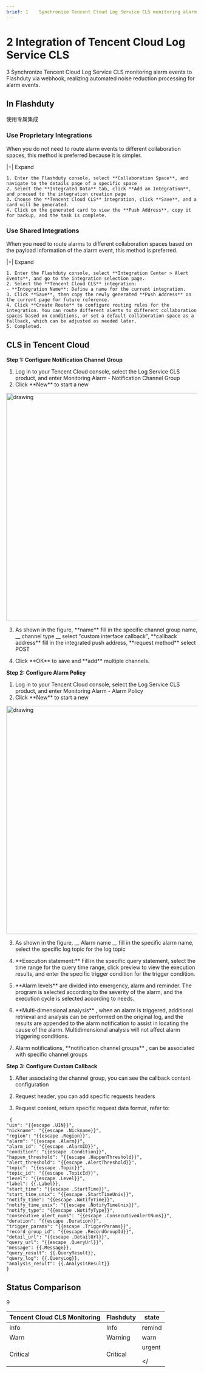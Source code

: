 ```yaml
---
brief: 1	Synchronize Tencent Cloud Log Service CLS monitoring alarm events to Kuaimao Nebula via webhook, achieving automated noise reduction processing for alarm events
---
```


# 2	Integration of Tencent Cloud Log Service CLS

3	Synchronize Tencent Cloud Log Service CLS monitoring alarm events to Flashduty via webhook, realizing automated noise reduction processing for alarm events.

## In Flashduty
使用专属集成

### Use Proprietary Integrations

When you do not need to route alarm events to different collaboration spaces, this method is preferred because it is simpler.

|+| Expand

    1. Enter the Flashduty console, select **Collaboration Space**, and navigate to the details page of a specific space
    2. Select the **Integrated Data** tab, click **Add an Integration**, and proceed to the integration creation page
    3. Choose the **Tencent Cloud CLS** integration, click **Save**, and a card will be generated.
    4. Click on the generated card to view the **Push Address**, copy it for backup, and the task is complete.

### Use Shared Integrations

When you need to route alarms to different collaboration spaces based on the payload information of the alarm event, this method is preferred.

|+| Expand

    1. Enter the Flashduty console, select **Integration Center > Alert Events**, and go to the integration selection page.
    2. Select the **Tencent Cloud CLS** integration:
    - **Integration Name**: Define a name for the current integration.
    3. Click **Save**, then copy the newly generated **Push Address** on the current page for future reference.
    4. Click **Create Route** to configure routing rules for the integration. You can route different alerts to different collaboration spaces based on conditions, or set a default collaboration space as a fallback, which can be adjusted as needed later.
    5. Completed.

## CLS in Tencent Cloud

**Step 1: Configure Notification Channel Group**

<div id="!"><ol><li>Log in to your Tencent Cloud console, select the Log Service CLS product, and enter Monitoring Alarm - Notification Channel Group</li><li> Click **New** to start a new</li></ol><img alt="drawing" width="600" src="https://fcdoc.github.io/img/9TVvjInBRsJOGHYptzIJmMgCaYUTRTohbSwENzk9_bg.avif"><ol start="3"><li><p> As shown in the figure, **name** fill in the specific channel group name, __ channel type __ select "custom interface callback", **callback address** fill in the integrated push address, **request method** select POST</p></li><li><p> Click **OK** to save and **add** multiple channels.</p></li></ol></div>

**Step 2: Configure Alarm Policy**

<div id="!"><ol><li>Log in to your Tencent Cloud console, select the Log Service CLS product, and enter Monitoring Alarm - Alarm Policy</li><li> Click **New** to start a new</li></ol><img alt="drawing" width="600" src="https://fcdoc.github.io/img/FCfCmqlCwhjze8nSa88mkVt3nUX1myHyDFygJd8_lIc.avif"><ol start="3"><li><p> As shown in the figure, __ Alarm name __ fill in the specific alarm name, select the specific log topic for the log topic</p></li><li><p> **Execution statement:** Fill in the specific query statement, select the time range for the query time range, click preview to view the execution results, and enter the specific trigger condition for the trigger condition.</p></li><li><p> **Alarm levels** are divided into emergency, alarm and reminder. The program is selected according to the severity of the alarm, and the execution cycle is selected according to needs.</p></li><li><p> **Multi-dimensional analysis** , when an alarm is triggered, additional retrieval and analysis can be performed on the original log, and the results are appended to the alarm notification to assist in locating the cause of the alarm. Multidimensional analysis will not affect alarm triggering conditions.</p></li><li><p> Alarm notifications, **notification channel groups** , can be associated with specific channel groups</p></li></ol></div>

**Step 3: Configure Custom Callback**

<div id="!"><ol><li><p>After associating the channel group, you can see the callback content configuration</p></li><li><p> Request header, you can add specific requests headers</p></li><li><p> Request content, return specific request data format, refer to:</p></li></ol><pre> <code class="language-json">{
"uin": "{{escape .UIN}}",
"nickname": "{{escape .Nickname}}",
"region": "{{escape .Region}}",
"alarm": "{{escape .Alarm}}",
"alarm_id": "{{escape .AlarmID}}",
"condition": "{{escape .Condition}}",
"happen_threshold": "{{escape .HappenThreshold}}",
"alert_threshold": "{{escape .AlertThreshold}}",
"topic": "{{escape .Topic}}",
"topic_id": "{{escape .TopicId}}",
"level": "{{escape .Level}}",
"label": {{.Label}},
"start_time": "{{escape .StartTime}}",
"start_time_unix": "{{escape .StartTimeUnix}}",
"notify_time": "{{escape .NotifyTime}}",
"notify_time_unix": "{{escape .NotifyTimeUnix}}",
"notify_type": "{{escape .NotifyType}}",
"consecutive_alert_nums": "{{escape .ConsecutiveAlertNums}}",
"duration": "{{escape .Duration}}",
"trigger_params": "{{escape .TriggerParams}}",
"record_group_id": "{{escape .RecordGroupId}}",
"detail_url": "{{escape .DetailUrl}}",
"query_url": "{{escape .QueryUrl}}",
"message": {{.Message}},
"query_result": {{.QueryResult}},
"query_log": {{.QueryLog}},
"analysis_result": {{.AnalysisResult}}
}
</code></pre></div>

## Status Comparison
9	<div class="md-block">

| Tencent Cloud CLS Monitoring |  Flashduty    | state
| ------------- | --------- | --- |
| Info          |  Info     | remind
| Warn          |  Warning  | warn
| Critical      |  Critical | urgent</p> </